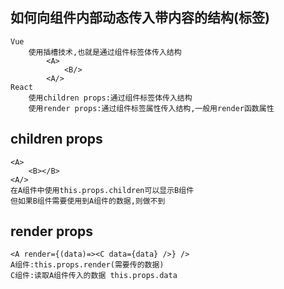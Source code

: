## 如何向组件内部动态传入带内容的结构(标签)
```
Vue
    使用插槽技术,也就是通过组件标签体传入结构
        <A>
            <B/>
        <A/>
React
    使用children props:通过组件标签体传入结构
    使用render props:通过组件标签属性传入结构,一般用render函数属性
```

## children props

```
<A>
    <B></B>
<A/>
在A组件中使用this.props.children可以显示B组件
但如果B组件需要使用到A组件的数据,则做不到
```

## render props

```
<A render={(data)=><C data={data} />} />
A组件:this.props.render(需要传的数据)
C组件:读取A组件传入的数据 this.props.data
```